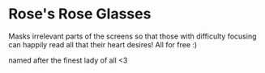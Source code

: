 # Rose's Rose Glasses
Masks irrelevant parts of the screens so that those with difficulty focusing can happily read all that their heart desires! All for free :)

named after the finest lady of all <3
